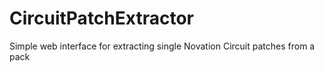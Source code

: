 # CircuitPatchExtractor
Simple web interface for extracting single Novation Circuit patches from a pack
